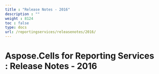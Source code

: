 ```yaml
---
title : "Release Notes - 2016" 
description : "" 
weight : 8124 
toc : false
type: docs
url: /reportingservices/releasenotes/2016/
---
```


# Aspose.Cells for Reporting Services : Release Notes - 2016


